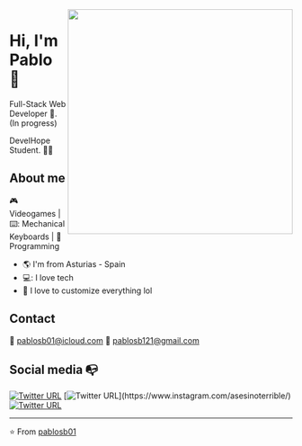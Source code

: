 <img align="right" width="400" height="400" src="[https://instagram.feoh3-1.fna.fbcdn.net/v/t51.2885-15/e35/72767618_530543940843085_5872510229440679720_n.jpg?_nc_ht=instagram.feoh3-1.fna.fbcdn.net&_nc_cat=101&_nc_ohc=QePZ0N-eHRoAX_hftNl&oh=08407c6056b3380fc09d01f51ed9729c&oe=5F30A1C4](https://www.google.com/url?sa=i&url=https%3A%2F%2Fwww.reddit.com%2Fr%2Fmacsetups%2Fcomments%2Fd7b5h2%2Fupgrade_my_setup_with_a_vertical_monitor_perfect%2F&psig=AOvVaw2r9rY1Q2ag1rEhUkWx5yab&ust=1717503611708000&source=images&cd=vfe&opi=89978449&ved=0CBIQjRxqFwoTCOjw_8G1v4YDFQAAAAAdAAAAABAE)">


# Hi, I'm Pablo :chicken:

Full-Stack Web Developer :robot:. (In progress)

DevelHope Student. :man_technologist:

## About me 

:video_game: Videogames | ⌨️: Mechanical Keyboards | :blue_heart: Programming

- :earth_americas: I'm from Asturias - Spain
- 💻: I love tech
- :gem: I love to customize everything lol

## Contact

  📧 pablosb01@icloud.com
  📧 pablosb121@gmail.com

## Social media :mailbox_with_no_mail:

[![Twitter URL](https://img.shields.io/twitter/url?color=%231DA1F2&label=follow&logo=twitter&logoColor=%231DA1F2&style=flat-square&url=https%3A%2F%2Fwww.reddit.com%2Fuser%2FFatChicken277)](https://x.com/pablosbbb)
[![Twitter URL](https://img.shields.io/twitter/url?color=%23fb3958&label=follow&logo=instagram&logoColor=%23fb3958&style=flat-square&url=https%3A%2F%2Fwww.instagram.com%2Falejorc_)](https://www.instagram.com/asesinoterrible/)
[![Twitter URL](https://img.shields.io/twitter/url?color=%230072b1&label=connect&logo=linkedin&logoColor=%230072b1&style=flat-square&url=https%3A%2F%2Fwww.linkedin.com%2Fin%2Falejandro-ramirez-ciceros%2F)](https://www.linkedin.com/in/pablosb01/)

---
⭐️ From [pablosb01](https://github.com/pablosb01)
